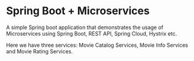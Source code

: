 # Spring Boot + Microservices
A simple Spring boot application that demonstrates the usage of Microservices using Spring Boot, REST API, Spring Cloud, Hystrix etc.

Here we have three services: Movie Catalog Services, Movie Info Services and Movie Rating Services.
